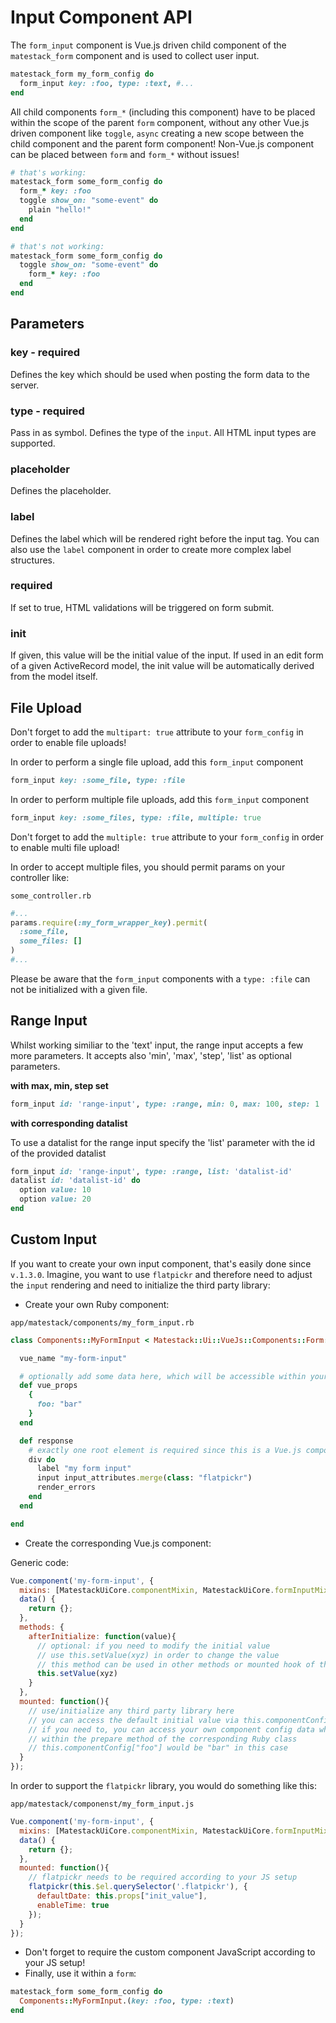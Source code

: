 # Input Component API

The `form_input` component is Vue.js driven child component of the `matestack_form` component and is used to collect user input.

```ruby
matestack_form my_form_config do
  form_input key: :foo, type: :text, #...
end
```

All child components `form_*` \(including this component\) have to be placed within the scope of the parent `form` component, without any other Vue.js driven component like `toggle`, `async` creating a new scope between the child component and the parent form component! Non-Vue.js component can be placed between `form` and `form_*` without issues!

```ruby
# that's working:
matestack_form some_form_config do
  form_* key: :foo
  toggle show_on: "some-event" do
    plain "hello!"
  end
end

# that's not working:
matestack_form some_form_config do
  toggle show_on: "some-event" do
    form_* key: :foo
  end
end
```

## Parameters

### key - required

Defines the key which should be used when posting the form data to the server.

### type - required

Pass in as symbol. Defines the type of the `input`. All HTML input types are supported.

### placeholder

Defines the placeholder.

### label

Defines the label which will be rendered right before the input tag. You can also use the `label` component in order to create more complex label structures.

### required

If set to true, HTML validations will be triggered on form submit.

### init

If given, this value will be the initial value of the input. If used in an edit form of a given ActiveRecord model, the init value will be automatically derived from the model itself.

## File Upload

Don't forget to add the `multipart: true` attribute to your `form_config` in order to enable file uploads!

In order to perform a single file upload, add this `form_input` component

```ruby
form_input key: :some_file, type: :file
```

In order to perform multiple file uploads, add this `form_input` component

```ruby
form_input key: :some_files, type: :file, multiple: true
```

Don't forget to add the `multiple: true` attribute to your `form_config` in order to enable multi file upload!

In order to accept multiple files, you should permit params on your controller like:

`some_controller.rb`

```ruby
#...
params.require(:my_form_wrapper_key).permit(
  :some_file,
  some_files: []
)
#...
```

Please be aware that the `form_input` components with a `type: :file` can not be initialized with a given file.

## Range Input

Whilst working similiar to the 'text' input, the range input accepts a few more parameters. It accepts also 'min', 'max', 'step', 'list' as optional parameters.

**with max, min, step set**

```ruby
form_input id: 'range-input', type: :range, min: 0, max: 100, step: 1
```

**with corresponding datalist**

To use a datalist for the range input specify the 'list' parameter with the id of the provided datalist

```ruby
form_input id: 'range-input', type: :range, list: 'datalist-id'
datalist id: 'datalist-id' do
  option value: 10
  option value: 20
end
```

## Custom Input

If you want to create your own input component, that's easily done since `v.1.3.0`. Imagine, you want to use `flatpickr` and therefore need to adjust the `input` rendering and need to initialize the third party library:

* Create your own Ruby component:

`app/matestack/components/my_form_input.rb`

```ruby
class Components::MyFormInput < Matestack::Ui::VueJs::Components::Form::Input

  vue_name "my-form-input"

  # optionally add some data here, which will be accessible within your Vue.js component
  def vue_props
    {
      foo: "bar"
    }
  end

  def response
    # exactly one root element is required since this is a Vue.js component template
    div do
      label "my form input"
      input input_attributes.merge(class: "flatpickr")
      render_errors
    end
  end

end
```

* Create the corresponding Vue.js component:

Generic code:

```javascript
Vue.component('my-form-input', {
  mixins: [MatestackUiCore.componentMixin, MatestackUiCore.formInputMixin],
  data() {
    return {};
  },
  methods: {
    afterInitialize: function(value){
      // optional: if you need to modify the initial value
      // use this.setValue(xyz) in order to change the value
      // this method can be used in other methods or mounted hook of this component as well!
      this.setValue(xyz)
    }
  },
  mounted: function(){
    // use/initialize any third party library here
    // you can access the default initial value via this.componentConfig["init_value"]
    // if you need to, you can access your own component config data which added
    // within the prepare method of the corresponding Ruby class
    // this.componentConfig["foo"] would be "bar" in this case
  }
});
```

In order to support the `flatpickr` library, you would do something like this:

`app/matestack/componenst/my_form_input.js`

```javascript
Vue.component('my-form-input', {
  mixins: [MatestackUiCore.componentMixin, MatestackUiCore.formInputMixin],
  data() {
    return {};
  },
  mounted: function(){
    // flatpickr needs to be required according to your JS setup
    flatpickr(this.$el.querySelector('.flatpickr'), {
      defaultDate: this.props["init_value"],
      enableTime: true
    });
  }
});
```

* Don't forget to require the custom component JavaScript according to your JS setup!
* Finally, use it within a `form`:

```ruby
matestack_form some_form_config do
  Components::MyFormInput.(key: :foo, type: :text)
end
```

